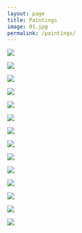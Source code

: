 ```yaml
---
layout: page
title: Paintings
image: 01.jpg
permalink: /paintings/
---
```


![]({{site.baseurl}}/img/09.jpg)

![]({{site.baseurl}}/img/02.jpg)

![]({{site.baseurl}}/img/03.jpg)

![]({{site.baseurl}}/img/04.jpg)

![]({{site.baseurl}}/img/05.jpg)

![]({{site.baseurl}}/img/10.jpg)

![]({{site.baseurl}}/img/13.jpg)

![]({{site.baseurl}}/img/14.jpg)

![]({{site.baseurl}}/img/16.jpg)

![]({{site.baseurl}}/img/17.jpg)

![]({{site.baseurl}}/img/19.jpg)

![]({{site.baseurl}}/img/20.jpg)

![]({{site.baseurl}}/img/26.jpg)

![]({{site.baseurl}}/img/34.jpg)

